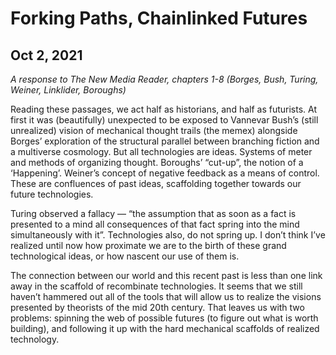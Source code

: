 # Forking Paths, Chainlinked Futures
## Oct 2, 2021

*A response to The New Media Reader, chapters 1-8 (Borges, Bush, Turing, Weiner, Linklider, Boroughs)*

Reading these passages, we act half as historians, and half as futurists. At first it was (beautifully) unexpected to be exposed to Vannevar Bush’s (still unrealized) vision of mechanical thought trails (the memex) alongside Borges’ exploration of the structural parallel between branching fiction and a multiverse cosmology. But all technologies are ideas. Systems of meter and methods of organizing thought. Boroughs’ “cut-up”, the notion of a ‘Happening’. Weiner’s concept of negative feedback as a means of control. These are confluences of past ideas, scaffolding together towards our future technologies. 

Turing observed a fallacy — “the assumption that as soon as a fact is presented to a mind all consequences of that fact spring into the mind simultaneously with it”. Technologies also, do not spring up. I don’t think I’ve realized until now how proximate we are to the birth of these grand technological ideas, or how nascent our use of them is. 

The connection between our world and this recent past is less than one link away in the scaffold of recombinate technologies. It seems that we still haven’t hammered out all of the tools that will allow us to realize the visions presented by theorists of the mid 20th century. That leaves us with two problems: spinning the web of possible futures (to figure out what is worth building), and following it up with the hard mechanical scaffolds of realized technology.
